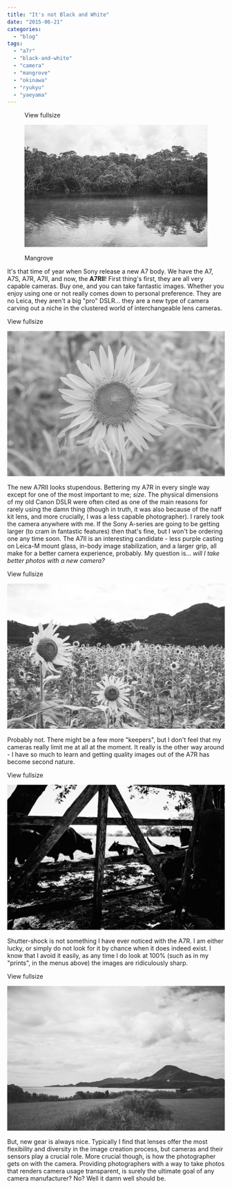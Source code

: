 ```yaml
---
title: "It's not Black and White"
date: "2015-06-21"
categories: 
  - "blog"
tags: 
  - "a7r"
  - "black-and-white"
  - "camera"
  - "mangrove"
  - "okinawa"
  - "ryukyu"
  - "yaeyama"
---
```


<figure>

View fullsize

![Mangrove](/assets/images/514ec-image-asset.jpeg)

<figcaption>



Mangrove





</figcaption>



</figure>

It's that time of year when Sony release a new A7 body. We have the A7, A7S, A7R, A7II, and now, the **A7RII**! First thing's first, they are all very capable cameras. Buy one, and you can take fantastic images. Whether you enjoy using one or not really comes down to personal preference. They are no Leica, they aren't a big "pro" DSLR... they are a new type of camera carving out a niche in the clustered world of interchangeable lens cameras.

View fullsize

![](/assets/images/f350e-image-asset.jpeg)

The new A7RII looks stupendous. Bettering my A7R in every single way except for one of the most important to me; _size_. The physical dimensions of my old Canon DSLR were often cited as one of the main reasons for rarely using the damn thing (though in truth, it was also because of the naff kit lens, and more crucially, I was a less capable photographer). I rarely took the camera anywhere with me. If the Sony A-series are going to be getting larger (to cram in fantastic features) then that's fine, but I won't be ordering one any time soon. The A7II is an interesting candidate - less purple casting on Leica-M mount glass, in-body image stabilization, and a larger grip, all make for a better camera experience, probably. My question is... _will I take better photos with a new camera?_

View fullsize

![](/assets/images/9d4e2-image-asset.jpeg)

Probably not. There might be a few more "keepers", but I don't feel that my cameras really limit me at all at the moment. It really is the other way around - I have so much to learn and getting quality images out of the A7R has become second nature.

View fullsize

![](/assets/images/d2603-image-asset.jpeg)

Shutter-shock is not something I have ever noticed with the A7R. I am either lucky, or simply do not look for it by chance when it does indeed exist. I know that I avoid it easily, as any time I do look at 100% (such as in my "prints", in the menus above) the images are ridiculously sharp.

View fullsize

![](/assets/images/b4ecc-image-asset.jpeg)

But, new gear is always nice. Typically I find that lenses offer the most flexibility and diversity in the image creation process, but cameras and their sensors play a crucial role. More crucial though, is how the photographer gets on with the camera. Providing photographers with a way to take photos that renders camera usage transparent, is surely the ultimate goal of any camera manufacturer? No? Well it damn well should be.
